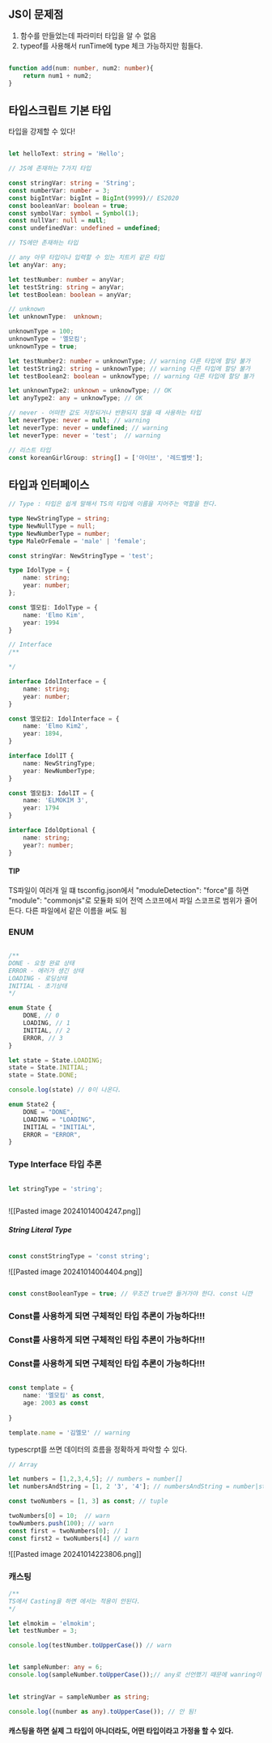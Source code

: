 

## JS이 문제점

1) 함수를 만들었는데 파라미터 타입을 알 수 없음
2) typeof를 사용해서 runTime에 type 체크 가능하지만 힘들다.


```ts

function add(num: number, num2: number){
	return num1 + num2;
}

```


## 타입스크립트 기본 타입

타입을 강제할 수 있다!

```ts

let helloText: string = 'Hello';

// JS에 존재하는 7가지 타입

const stringVar: string = 'String';
const numberVar: number = 3;
const bigIntVar: bigInt = BigInt(9999)// ES2020
const booleanVar: boolean = true;
const symbolVar: symbol = Symbol(1);
const nullVar: null = null;
const undefinedVar: undefined = undefined;

// TS에만 존재하는 타입

// any 아무 타입이나 입력할 수 있는 치트키 같은 타입
let anyVar: any;

let testNumber: number = anyVar;
let testString: string = anyVar;
let testBoolean: boolean = anyVar;

// unknown
let unknownType:  unknown;

unknownType = 100;
unknownType = '엘모킴';
unknownType = true;

let testNumber2: number = unknownType; // warning 다른 타입에 할당 불가
let testString2: string = unknownType; // warning 다른 타입에 할당 불가
let testBoolean2: boolean = unknowType; // warning 다른 타입에 할당 불가

let unknownType2: unknown = unknowType; // OK
let anyType2: any = unknowType; // OK

// never - 어떠한 값도 저장되거나 반환되지 않을 때 사용하는 타입
let neverType: never = null; // warning 
let neverType: never = undefined; // warning 
let neverType: never = 'test';  // warning

// 리스트 타입
const koreanGirlGroup: string[] = ['아이브', '레드벨벳'];


```




##  타입과 인터페이스

```ts
// Type : 타입은 쉽게 말해서 TS의 타입에 이름을 지어주는 역할을 한다.

type NewStringType = string;
type NewNullType = null;
type NewNumberType = number;
type MaleOrFemale = 'male' | 'female';

const stringVar: NewStringType = 'test';

type IdolType = {
	name: string;
	year: number;
};

const 엘모킴: IdolType = {
	name: 'Elmo Kim',
	year: 1994
}

// Interface
/**

*/

interface IdolInterface = {
	name: string;
	year: number;
}

const 엘모킴2: IdolInterface = {
	name: 'Elmo Kim2',
	year: 1894,
}

interface IdolIT {
	name: NewStringType;
	year: NewNumberType;
}

const 엘모킴3: IdolIT = {
	name: 'ELMOKIM 3',
	year: 1794
}

interface IdolOptional {
	name: string;
	year?: number;
}

```

#### TIP
TS파일이 여러개 일 떄 tsconfig.json에서 "moduleDetection": "force"를 하면 "module": "commonjs"로 모듈화 되어 전역 스코프에서 파일 스코프로 범위가 줄어든다.
다른 파일에서 같은 이름을 써도 됨



### ENUM

```ts

/**
DONE - 요청 완료 상태
ERROR - 에러가 생긴 상태
LOADING - 로딩상태
INITIAL - 초기상태
*/

enum State {
	DONE, // 0
	LOADING, // 1
	INITIAL, // 2
	ERROR, // 3
}

let state = State.LOADING;
state = State.INITIAL;
state = State.DONE;

console.log(state) // 0이 나온다.

enum State2 {
	DONE = "DONE",
	LOADING = "LOADING",
	INITIAL = "INITIAL",
	ERROR = "ERROR",
}


```


### Type Interface 타입 추론

```ts

let stringType = 'string';



```


![[Pasted image 20241014004247.png]]



##### String Literal Type

```ts

const constStringType = 'const string';

```


![[Pasted image 20241014004404.png]]

```ts

const constBooleanType = true; // 무조건 true만 들거가야 한다. const 니깐


```


### Const를 사용하게 되면 구체적인 타입 추론이 가능하다!!!
### Const를 사용하게 되면 구체적인 타입 추론이 가능하다!!!
### Const를 사용하게 되면 구체적인 타입 추론이 가능하다!!!


```ts

const template = {
	name: '엘모킴' as const,
	age: 2003 as const
	
}

template.name = '김엘모' // warning

```

typescrpt를 쓰면 데이터의 흐름을 정확하게 파악할 수 있다.


```ts
// Array

let numbers = [1,2,3,4,5]; // numbers = number[]
let numbersAndString = [1, 2 '3', '4']; // numbersAndString = number|string []

const twoNumbers = [1, 3] as const; // tuple

twoNumbers[0] = 10;  // warn
towNumbers.push(100); // warn
const first = twoNumbers[0]; // 1
const first2 = twoNumbers[4] // warn
```
![[Pasted image 20241014223806.png]]



### 캐스팅

```ts
/**
TS에서 Casting을 하면 에서는 적용이 안된다.
*/

let elmokim = 'elmokim';
let testNumber = 3;

console.log(testNumber.toUpperCase()) // warn


let sampleNumber: any = 6;
console.log(sampleNumber.toUpperCase());// any로 선언했기 때문에 wanring이 나오지 않는다.

  
let stringVar = sampleNumber as string;

console.log((number as any).toUpperCase()); // 안 됨!

```

#### 캐스팅을 하면 실제 그 타입이 아니더라도, 어떤 타입이라고 가정을 할 수 있다.